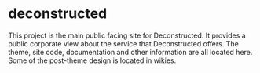 deconstructed
=======
This project is the main public facing site for Deconstructed. It provides a public corporate view about the service that Deconstructed offers. The theme, site code, documentation and other information are all located here. Some of the post-theme design is located in wikies.